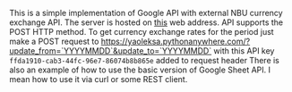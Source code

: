 This is a simple implementation of Google API with external NBU currency exchange API. The server is hosted on [this](https://yaoleksa.pythonanywhere.com/) web address.
API supports the POST HTTP method. To get currency exchange rates for the period just make a POST request to https://yaoleksa.pythonanywhere.com/?update_from=`YYYYMMDD`&update_to=`YYYYMMDD` with this API key `ffda1910-cab3-44fc-96e7-86074b8b865e` added to request header
There is also an example of how to use the basic version of Google Sheet API. I mean how to use it via curl or some REST client.